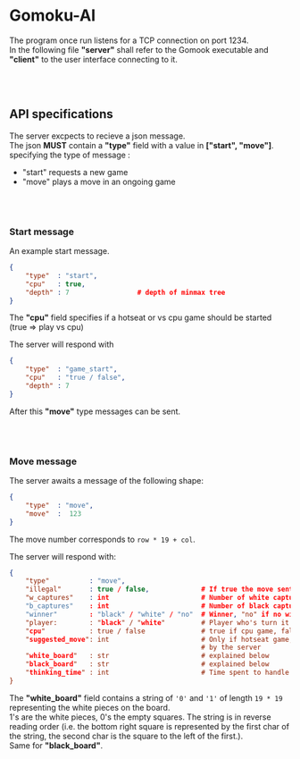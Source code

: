 # Gomoku-AI

The program once run listens for a TCP connection on port 1234.   
In the following file **"server"** shall refer to the Gomook executable and **"client"** to the user interface connecting to it.

<br></br>
## **API specifications**
The server excpects to recieve a json message.   
The json **MUST** contain a **"type"** field with a value in **["start", "move"]**.   specifying the type of message :
- "start" requests a new game
- "move"  plays a move in an ongoing game


<br></br>
### **Start message**
An example start message.
```json
{
	"type"	: "start",
	"cpu"	: true,
	"depth"	: 7 				# depth of minmax tree
}
```
The **"cpu"** field specifies if a hotseat or vs cpu game should be started (true =>  play vs cpu)

The server will respond with
```json
{
	"type"	: "game_start",
	"cpu"	: "true / false",
	"depth"	: 7 				
}
```
After this **"move"** type messages can be sent.

<br></br>
###	**Move message**
The server awaits a message of the following shape:
```json
{
	"type"	: "move",
	"move"	:  123
}
```
The move number corresponds to `row * 19 + col`.

The server will respond with:
```json
{
	"type"			: "move",
	"illegal"		: true / false,				# If true the move sent was illegal and was ignored
	"w_captures"	: int						# Number of white captures [1-5]
	"b_captures"	: int						# Number of black captures [1-5]
	"winner"		: "black" / "white" / "no"	# Winner, "no" if no winner
	"player:		: "black" / "white"			# Player who's turn it is
	"cpu"			: true / false				# true if cpu game, false if hotseat game
	"suggested_move": int						# Only if hotseat game, the move suggested
												# by the server
	"white_board"	: str						# explained below
	"black_board"	: str						# explained below
	"thinking_time"	: int						# Time spent to handle response by server (micro-seconds)
}
```

The **"white_board"** field contains a string of `'0'` and `'1'` of length `19 * 19` representing the white pieces on the board.   
1's are the white pieces, 0's the empty squares. The string is in reverse reading order (i.e. the bottom right square is represented by the first char of the string, the second char is the square to the left of the first.).   
Same for **"black_board"**.
